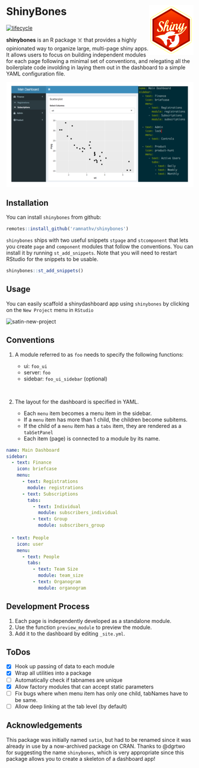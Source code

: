 # ShinyBones <img src="man/figures/shinybones.png" width="120px" align="right" />

 [![lifecycle](https://img.shields.io/badge/lifecycle-experimental-orange.svg)](https://www.tidyverse.org/lifecycle/#experimental)


__shinybones__ is an R package :skull_and_crossbones: that provides a highly opinionated way to organize large, multi-page shiny apps. It allows users to focus on building independent modules for each page following a minimal set of conventions, and relegating all the boilerplate code involding in laying them out in the dashboard to a simple YAML configuration file.

<img src="man/figures/shinybones-illustration.svg" class = "center" />

## Installation

You can install `shinybones` from github:

```r
remotes::install_github('ramnathv/shinybones')
```

`shinybones` ships with two useful snippets `stpage` and `stcomponent` that lets you create `page` and `component` modules that follow the conventions. You can install it by running `st_add_snippets`. Note that you will need to restart RStudio for the snippets to be usable.

```r
shinybones::st_add_snippets()
```

## Usage

You can easily scaffold a shinydashboard app using `shinybones` by clicking on the `New Project` menu in `RStudio`

![satin-new-project](https://imgur.com/eE7rbBB.png)

## Conventions

1. A module referred to as `foo` needs to specify the following functions:

   - ui: `foo_ui`
   - server: `foo`
   - sidebar: `foo_ui_sidebar` (optional)
   
<br/>

2. The layout for the dashboard is specified in YAML.

   - Each `menu` item becomes a menu item in the sidebar.
   - If a `menu` item has more than 1 child, the children become subitems.
   - If the child of a `menu` item has a `tabs` item, they are rendered as a
     `tabSetPanel`
   - Each item (page) is connected to a module by its name.
   

```yaml
name: Main Dashboard
sidebar:
  - text: Finance
    icon: briefcase
    menu:
      - text: Registrations
        module: registrations
      - text: Subscriptions
        tabs:
          - text: Individual
            module: subscribers_individual
          - text: Group
            module: subscribers_group

  - text: People
    icon: user
    menu:
      - text: People
        tabs:
          - text: Team Size
            module: team_size
          - text: Organogram
            module: organogram
```

## Development Process

1. Each page is independently developed as a standalone module.
2. Use the function `preview_module` to preview the module.
3. Add it to the dashboard by editing `_site.yml`.


## ToDos

- [x] Hook up passing of data to each module
- [x] Wrap all utilities into a package
- [ ] Automatically check if tabnames are unique
- [x] Allow factory modules that can accept static parameters
- [ ] Fix bugs where when menu item has only one child, tabNames have to be same.
- [ ] Allow deep linking at the tab level (by default)

## Acknowledgements

This package was initially named `satin`, but had to be renamed since it was already in use by a now-archived package on CRAN. Thanks to @dgrtwo for suggesting the name `shinybones`, which is very appropriate since this package allows you to create a skeleton of a dashboard app!

<style>
img.center {
  display: block;
  margin-left: auto;
  margin-right: auto;
}
</style>

